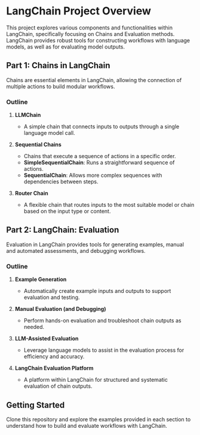 # LangChain Project Overview

This project explores various components and functionalities within LangChain, specifically focusing on Chains and Evaluation methods. LangChain provides robust tools for constructing workflows with language models, as well as for evaluating model outputs.

## Part 1: Chains in LangChain

Chains are essential elements in LangChain, allowing the connection of multiple actions to build modular workflows.

### Outline

1. **LLMChain**
   - A simple chain that connects inputs to outputs through a single language model call.

2. **Sequential Chains**
   - Chains that execute a sequence of actions in a specific order.
   - **SimpleSequentialChain**: Runs a straightforward sequence of actions.
   - **SequentialChain**: Allows more complex sequences with dependencies between steps.

3. **Router Chain**
   - A flexible chain that routes inputs to the most suitable model or chain based on the input type or content.

## Part 2: LangChain: Evaluation

Evaluation in LangChain provides tools for generating examples, manual and automated assessments, and debugging workflows.

### Outline

1. **Example Generation**
   - Automatically create example inputs and outputs to support evaluation and testing.

2. **Manual Evaluation (and Debugging)**
   - Perform hands-on evaluation and troubleshoot chain outputs as needed.

3. **LLM-Assisted Evaluation**
   - Leverage language models to assist in the evaluation process for efficiency and accuracy.

4. **LangChain Evaluation Platform**
   - A platform within LangChain for structured and systematic evaluation of chain outputs.

## Getting Started

Clone this repository and explore the examples provided in each section to understand how to build and evaluate workflows with LangChain.

